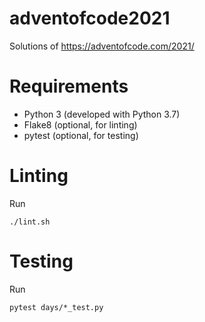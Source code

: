 # adventofcode2021
Solutions of https://adventofcode.com/2021/

# Requirements
* Python 3 (developed with Python 3.7)
* Flake8 (optional, for linting)
* pytest (optional, for testing)

# Linting
Run

    ./lint.sh

# Testing
Run

    pytest days/*_test.py
